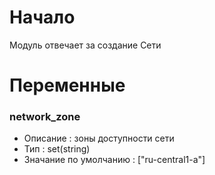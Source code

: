 # Начало
Модуль отвечает за создание Сети

# Переменные

### network_zone 
- Описание              : зоны доступности сети
- Тип                   : set(string)
- Значание по умолчанию : ["ru-central1-a"] 
